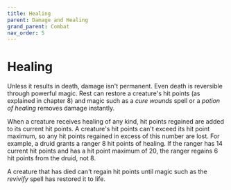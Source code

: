 ```yaml
---
title: Healing
parent: Damage and Healing
grand_parent: Combat
nav_order: 5
---
```


# Healing
Unless it results in death, damage isn't permanent. Even death is reversible through powerful magic. Rest can restore a creature's hit points (as explained in chapter 8) and magic such as a *cure wounds* spell or a *potion of healing* removes damage instantly.

When a creature receives healing of any kind, hit points regained are added to its current hit points. A creature's hit points can't exceed its hit point maximum, so any hit points regained in excess of this number are lost. For example, a druid grants a ranger 8 hit points of healing. If the ranger has 14 current hit points and has a hit point maximum of 20, the ranger regains 6 hit points from the druid, not 8.

A creature that has died can't regain hit points until magic such as the *revivify* spell has restored it to life.

